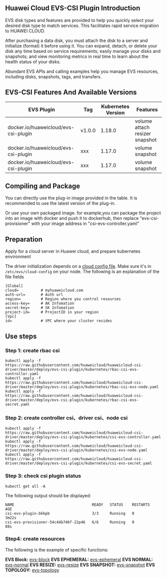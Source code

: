 
## Huawei Cloud EVS-CSI Plugin Introduction

EVS disk types and features are provided to help you quickly select your desired disk type to match services. This facilitates rapid service migration to HUAWEI CLOUD. 

After purchasing a data disk, you must attach the disk to a server and initialize (format) it before using it. You can expand, detach, or delete your disk any time based on service requirements; easily manage your disks and snapshots; and view monitoring metrics in real time to learn about the health status of your disks.

Abundant EVS APIs and calling examples help you manage EVS resources, including disks, snapshots, tags, and transfers.

## EVS-CSI Features And Available Versions

| EVS Plugin                           | Tag      | Kubernetes Version   | Features                       |
|--------------------------------------|----------|----------------------|--------------------------------|
| docker.io/huaweicloud/evs-csi-plugin | v1.0.0   | 1.18.0               | volume attach resizer snapshot |
| docker.io/huaweicloud/evs-csi-plugin | xxx      | 1.17.0               | volume snapshot                |
| docker.io/huaweicloud/evs-csi-plugin | xxx      | 1.17.0               | volume snapshot                |

## Compiling and Package

You can directly use the plug-in image provided in the table. It is recommended to use the latest version of the plug-in.

Or use your own packaged image. for example,you can package the project into an image with docker and push it to dockerhub,
then replace "evs-csi-provisioner" with your image address in "csi-evs-controller.yaml"

## Preparation

Apply for a cloud server in Huawei cloud, and prepare kubernetes environment

The driver initialization depends on a [cloud config file](../deploy/evs-csi-plugin/cloud-config). Make sure it's in `/etc/evs/cloud-config` on your node.
The following is an explanation of the file fields
```
[Global]
cloud=          # myhuaweicloud.com
auth-url=       # Auth url 
region=         # Region where you control resourses
access-key=     # AK Infomation
secret-key=     # SK Infomation
project-id=     # ProjectID in your region
[Vpc]
id=             # VPC where your cluster resides
```

## Use steps

### Step 1: create rbac csi
```
kubectl apply -f https://raw.githubusercontent.com/huaweicloud/huaweicloud-csi-driver/master/deploy/evs-csi-plugin/kubernetes/rbac-csi-evs-controller.yaml
kubectl apply -f https://raw.githubusercontent.com/huaweicloud/huaweicloud-csi-driver/master/deploy/evs-csi-plugin/kubernetes/rbac-csi-evs-node.yaml
kubectl apply -f https://raw.githubusercontent.com/huaweicloud/huaweicloud-csi-driver/master/deploy/evs-csi-plugin/kubernetes/rbac-csi-evs-secret.yaml
```

### Step 2: create controller csi、driver csi、node csi
```
kubectl apply -f https://raw.githubusercontent.com/huaweicloud/huaweicloud-csi-driver/master/deploy/evs-csi-plugin/kubernetes/csi-evs-controller.yaml
kubectl apply -f https://raw.githubusercontent.com/huaweicloud/huaweicloud-csi-driver/master/deploy/evs-csi-plugin/kubernetes/csi-evs-node.yaml
kubectl apply -f https://raw.githubusercontent.com/huaweicloud/huaweicloud-csi-driver/master/deploy/evs-csi-plugin/kubernetes/csi-evs-secret.yaml
```
### Step 3: check csi plugin status
```
kubectl get all -A
```
The following output should be displayed:

```
NAME                                   READY   STATUS    RESTARTS       AGE
csi-evs-plugin-bkkpb                   3/3     Running   0              3m22s
csi-evs-provisioner-54c44b746f-22p46   6/6     Running   0              88s
```

### Step4: create resources

The following is the example of specific functions:

**EVS Block:** [evs-block](./evs-block.md)
**EVS EPHEMERAL:** [evs-ephemeral](./evs-ephemeral.md)
**EVS NORMAL:** [evs-normal](./evs-normal.md)
**EVS RESIZE:** [evs-resize](./evs-resize.md)
**EVS SNAPSHOT:** [evs-snapshot](./evs-snapshot.md)
**EVS TOPOLOGY:** [evs-topology](./evs-topology.md)

